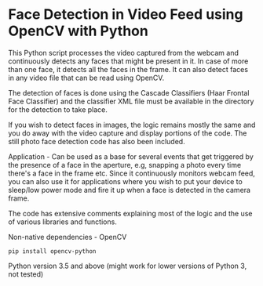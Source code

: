 # Face Detection in Video Feed using OpenCV with Python

This Python script processes the video captured from the webcam and continuously detects any faces that might be present in it. In case of more than one face, it detects all the faces in the frame. It can also detect faces in any video file that can be read using OpenCV. 

The detection of faces is done using the Cascade Classifiers (Haar Frontal Face Classifier) and the classifier XML file must be available in the directory for the detection to take place. 

If you wish to detect faces in images, the logic remains mostly the same and you do away with the video capture and display portions of the code. The still photo face detection code has also been included. 

Application - Can be used as a base for several events that get triggered by the presence of a face in the aperture, e.g, snapping a photo every time there's a face in the frame etc. Since it continuously monitors webcam feed, you can also use it for applications where you wish to put your device to sleep/low power mode and fire it up when a face is detected in the camera frame.

The code has extensive comments explaining most of the logic and the use of various libraries and functions. 

Non-native dependencies - OpenCV

`pip install opencv-python`

Python version 3.5 and above (might work for lower versions of Python 3, not tested)
